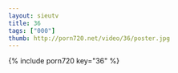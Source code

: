 ```yaml
--- 
layout: sieutv
title: 36
tags: ["000"]
thumb: http://porn720.net/video/36/poster.jpg
---
```

{% include porn720 key="36" %} 
